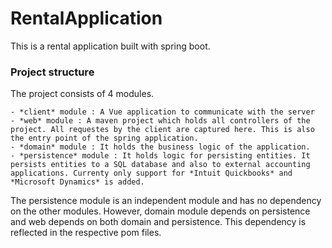 # RentalApplication

This is a rental application built with spring boot.

### Project structure
The project consists of 4 modules.

    - *client* module : A Vue application to communicate with the server
    - *web* module : A maven project which holds all controllers of the project. All requestes by the client are captured here. This is also the entry point of the spring application.
    - *domain* module : It holds the business logic of the application.
    - *persistence* module : It holds logic for persisting entities. It persists entities to a SQL database and also to external accounting applications. Currenty only support for *Intuit Quickbooks* and *Microsoft Dynamics* is added.
    
The persistence module is an independent module and has no dependency on the other modules. However, domain module depends on persistence and web depends on both domain and persistence. This dependency is reflected in the respective pom files.
 